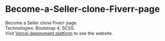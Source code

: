 # Become-a-Seller-clone-Fiverr-page
Become a Seller clone Fiverr page.  
Technologies: Bootstrap 4, SCSS.  
Visit [Vercel deployment platform](https://become-a-seller-clone-fiverr-page.vercel.app/) to see the website.
